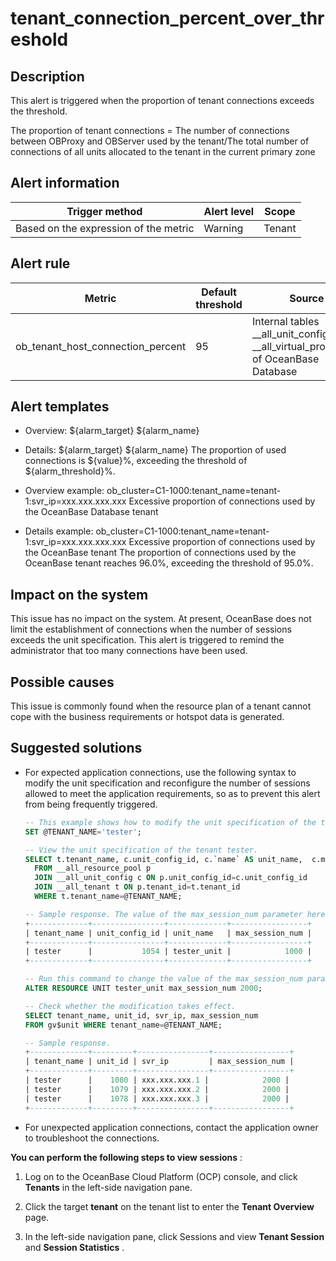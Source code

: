tenant_connection_percent_over_threshold 
=============================================================



**Description** 
------------------------------------

This alert is triggered when the proportion of tenant connections exceeds the threshold. 

The proportion of tenant connections = The number of connections between OBProxy and OBServer used by the tenant/The total number of connections of all units allocated to the tenant in the current primary zone

**Alert information** 
------------------------------------------



|            Trigger method             | Alert level | Scope  |
|---------------------------------------|-------------|--------|
| Based on the expression of the metric | Warning     | Tenant |



**Alert rule** 
-----------------------------------



|              Metric               | Default threshold |                                        Source                                         | Duration  | Detection cycle | Elimination cycle |
|-----------------------------------|-------------------|---------------------------------------------------------------------------------------|-----------|-----------------|-------------------|
| ob_tenant_host_connection_percent | 95                | Internal tables __all_unit_config and __all_virtual_processlist of OceanBase Database | 0 seconds | 60 seconds      | 5 minutes         |



**Alert templates** 
----------------------------------------

* Overview: \${alarm_target} ${alarm_name}

  

* Details: \${alarm_target} \${alarm_name} The proportion of used connections is \${value}%, exceeding the threshold of ${alarm_threshold}%.

  

* Overview example: ob_cluster=C1-1000:tenant_name=tenant-1:svr_ip=xxx.xxx.xxx.xxx Excessive proportion of connections used by the OceanBase Database tenant

  

* Details example: ob_cluster=C1-1000:tenant_name=tenant-1:svr_ip=xxx.xxx.xxx.xxx Excessive proportion of connections used by the OceanBase tenant The proportion of connections used by the OceanBase tenant reaches 96.0%, exceeding the threshold of 95.0%.

  




**Impact on the system** 
---------------------------------------------

This issue has no impact on the system. At present, OceanBase does not limit the establishment of connections when the number of sessions exceeds the unit specification. This alert is triggered to remind the administrator that too many connections have been used.

**Possible causes** 
----------------------------------------

This issue is commonly found when the resource plan of a tenant cannot cope with the business requirements or hotspot data is generated.

**Suggested solutions** 
--------------------------------------------

* For expected application connections, use the following syntax to modify the unit specification and reconfigure the number of sessions allowed to meet the application requirements, so as to prevent this alert from being frequently triggered. 

  ```sql
  -- This example shows how to modify the unit specification of the tenant tester.
  SET @TENANT_NAME='tester';
  
  -- View the unit specification of the tenant tester.
  SELECT t.tenant_name, c.unit_config_id, c.`name` AS unit_name,  c.max_session_num
    FROM __all_resource_pool p
    JOIN __all_unit_config c ON p.unit_config_id=c.unit_config_id
    JOIN __all_tenant t ON p.tenant_id=t.tenant_id
    WHERE t.tenant_name=@TENANT_NAME;
  
  -- Sample response. The value of the max_session_num parameter here is 1000.
  +-------------+----------------+-------------+-----------------+
  | tenant_name | unit_config_id | unit_name   | max_session_num |
  +-------------+----------------+-------------+-----------------+
  | tester      |           1054 | tester_unit |            1000 |
  +-------------+----------------+-------------+-----------------+
  
  -- Run this command to change the value of the max_session_num parameter to 2000.
  ALTER RESOURCE UNIT tester_unit max_session_num 2000;
  
  -- Check whether the modification takes effect.
  SELECT tenant_name, unit_id, svr_ip, max_session_num
  FROM gv$unit WHERE tenant_name=@TENANT_NAME;
  
  -- Sample response.
  +-------------+---------+----------------+-----------------+
  | tenant_name | unit_id | svr_ip         | max_session_num |
  +-------------+---------+----------------+-----------------+
  | tester      |    1080 | xxx.xxx.xxx.1 |            2000 |
  | tester      |    1079 | xxx.xxx.xxx.2 |            2000 |
  | tester      |    1078 | xxx.xxx.xxx.3 |            2000 |
  +-------------+---------+----------------+-----------------+
  ```

  

* For unexpected application connections, contact the application owner to troubleshoot the connections.

  




**You can perform the following steps to view sessions** :

1. Log on to the OceanBase Cloud Platform (OCP) console, and click **Tenants** in the left-side navigation pane.

   

2. Click the target **tenant** on the tenant list to enter the **Tenant Overview** page.

   

3. In the left-side navigation pane, click Sessions and view **Tenant Session** and **Session Statistics** .

   




